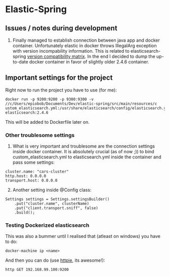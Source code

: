 # Elastic-Spring

## Issues / notes during development
1. Finally managed to establish connection between java app and docker container. Unfortunately elastic in docker throws IllegalArg exception with version incompability information. This is related to elasticsearch-spring [version compatibility matrix](https://github.com/spring-projects/spring-data-elasticsearch/wiki/Spring-Data-Elasticsearch---Spring-Boot---version-matrix).  In the end I decided to dump the up-to-date docker container in favor of slightly older 2.4.6 container.

## Important settings for the project
Right now to run the project you have to use (for me):
```
docker run -p 9200:9200 -p 9300:9300 -v //c/Users/epiobob/Documents/Dev/elastic-spring/src/main/resources/c
ustom_elasticsearch.yml:/usr/share/elasticsearch/config/elasticsearch.yml elasticsearch:2.4.6
```
This will be added to Dockerfile later on.

### Other troublesome settings
1. What is very important and troublesome are the connection settings inside docker container. It is absolutely crucial (as of now ;)) to bind custom_elasticsearch.yml to elasticsearch.yml inside the container and pass some settings:
```
cluster.name: "cars-cluster"
http.host: 0.0.0.0
transport.host: 0.0.0.0
```

2. Another setting inside @Config class:
```
Settings settings = Settings.settingsBuilder()
    .put("cluster.name", clusterName)
    .put("client.transport.sniff", false)
    .build();
```

### Testing Dockerized elasticsearch
This was also a bummer until I realised that (atleast on windows) you have to do:
```
docker-machine ip <name>
```
And then you can do (use [httpie](https://github.com/jakubroztocil/httpie), its awesome!):
```
http GET 192.168.99.100:9200
```



